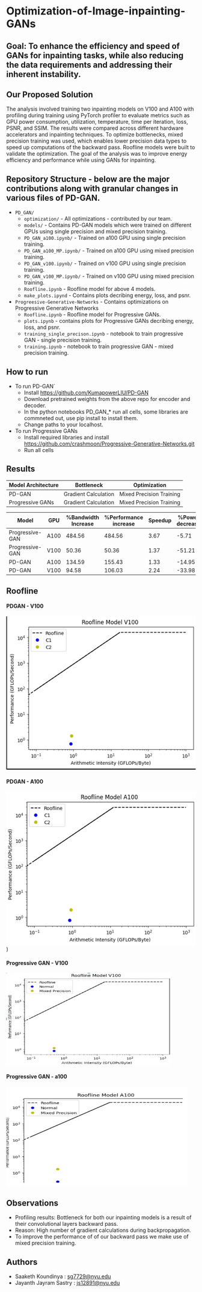 # Optimization-of-Image-inpainting-GANs
## Goal: To enhance the efficiency and speed of GANs for inpainting tasks, while also reducing the data requirements and addressing their inherent instability.

## Our Proposed Solution

The analysis involved training two inpainting models on V100 and A100 with profiling during training using PyTorch profiler to evaluate metrics such as GPU power consumption, utilization, temperature, time per iteration, loss, PSNR, and SSIM. The results were compared across different hardware accelerators and inpainting techniques. To optimize bottlenecks, mixed precision training was used, which enables lower precision data types to speed up computations of the backward pass. Roofline models were built to validate the optimization. The goal of the analysis was to improve energy efficiency and performance while using GANs for inpainting.

## Repository Structure - below are the major contributions along with granular changes in various files of PD-GAN.

- `PD_GAN/` 
  - `optimization/` - All optimizations -  contributed by our team.
   - `models/` - Contains PD-GAN models which were trained on different GPUs using single precision and mixed precision training.
    - `PD_GAN_a100.ipynb/` - Trained on a100 GPU using single precision training.
    - `PD_GAN_a100_MP.ipynb/` - Trained on a100 GPU using mixed precision training.
    - `PD_GAN_v100.ipynb/` - Trained on v100 GPU using single precision training.
    - `PD_GAN_v100_MP.ipynb/` - Trained on v100 GPU using mixed precision training.
  - `Roofline.ipynb` - Roofline model for above 4 models.
  - `make_plots.ipynd` - Contains plots decribing energy, loss, and psnr.
- `Progreesive-Generative-Networks` - Contains optimizations on Progressive Generative Networks
  - `Roofline.ipynb` - Roofline model for Progressive GANs.
  - `plots.ipynb` - contains plots for Progressive GANs decribing energy, loss, and psnr. 
  - `training_single_precison.ipynb` - notebook to train progressive GAN - single precision training. 
  - `training.ipynb` -  notebook to train progressive GAN - mixed precision training. 

## How to run
- To run PD-GAN`
  - Install https://github.com/KumapowerLIU/PD-GAN
  - Download pretrained weights from the above repo for encoder and decoder.
  - In the python notebooks PD_GAN_* run all cells, some libraries are commneted out, use pip install to install them.
  - Change paths to your localhost.
- To run Progressive GANs
  - Install required libraries and install https://github.com/crashmoon/Progressive-Generative-Networks.git
  - Run all cells

## Results

| Model Architecture  | Bottleneck | Optimization |
| ------------- | ------------- | ------------- |
| PD-GAN | Gradient Calculation | Mixed Precision Training  |
| Progressive GANs  | Gradient Calculation | Mixed Precision Training |

| Model |	GPU |	%Bandwidth Increase	| %Performance increase	| Speedup	| %Power decrease |
| ------------- | ------------ |------------- | ------------- | ------------- | ------------- |
| Progressive-GAN | 	A100	| 484.56	| 484.56	| 3.67	| -5.71 | 
| Progressive-GAN | 	V100 | 	50.36 | 	50.36	|  1.37	 |  -51.21 | 
|  PD-GAN	 | A100	 |  134.59 | 	155.43 | 	1.33	|  -14.95 | 
| PD-GAN | 	V100 | 	94.58 | 	106.03 | 	2.24 | 	-33.98 | 

## Roofline

#### PDGAN - V100
![Alt text](rooflineV100_PDGAN.jpeg)

#### PDGAN - A100
![Alt text](rooflinea100_PDGAN.jpg))

#### Progressive GAN - V100
![Alt text](rooflineV100-ProgGAN.jpg)

#### Progressive GAN - a100
![Alt text](rooflinea100-ProgGAN.jpg)


## Observations
- Profiling results: Bottleneck for both our inpainting models is a result of their convolutional layers backward pass.
- Reason: High number of gradient calculations during backpropagation.
- To improve the performance of of our backward pass we make use of mixed precision training.


## Authors
- Saaketh Koundinya : sg7729@nyu.edu
- Jayanth Jayram Sastry : js12891@nyu.edu
